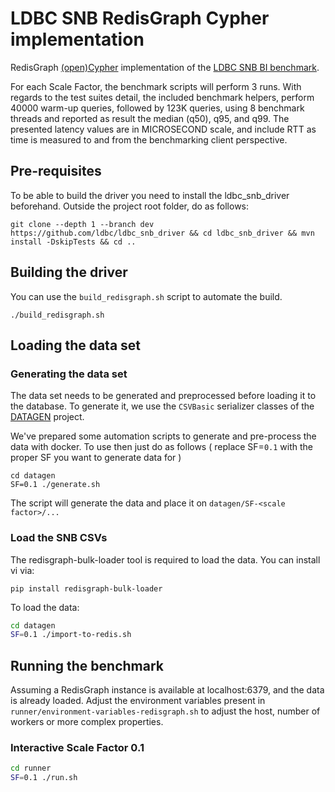 # LDBC SNB RedisGraph Cypher implementation

RedisGraph [(open)Cypher](http://www.opencypher.org/) implementation of the [LDBC SNB BI benchmark](https://github.com/ldbc/ldbc_snb_docs).

For each Scale Factor, the benchmark scripts will perform 3 runs.
With regards to the test suites detail, the included benchmark helpers, perform 40000 warm-up queries, followed by 123K queries, using 8 benchmark threads and reported as result the median (q50), q95, and  q99.
The presented latency values are in MICROSECOND scale, and include RTT as time is measured to and from the benchmarking client perspective. 

## Pre-requisites
To be able to build the driver you need to install the ldbc_snb_driver beforehand.
Outside the project root folder, do as follows:
```
git clone --depth 1 --branch dev https://github.com/ldbc/ldbc_snb_driver && cd ldbc_snb_driver && mvn install -DskipTests && cd ..
```

## Building the driver

You can use the `build_redisgraph.sh` script to automate the build.
```
./build_redisgraph.sh
```

## Loading the data set 

### Generating the data set

The data set needs to be generated and preprocessed before loading it to the database. 
To generate it, we use the `CSVBasic` serializer classes of the [DATAGEN](https://github.com/ldbc/ldbc_snb_datagen/) project. 

We've prepared some automation scripts to generate and pre-process the data with docker. To use then just do as follows ( replace SF=`0.1` with the proper SF you want to generate data for )

```
cd datagen
SF=0.1 ./generate.sh
```


The script will generate the data and place it on `datagen/SF-<scale factor>/...`

### Load the SNB CSVs

The redisgraph-bulk-loader tool is required to load the data. You can install vi via:
```
pip install redisgraph-bulk-loader
```

To load the data:


```bash
cd datagen
SF=0.1 ./import-to-redis.sh
```

## Running the benchmark
Assuming a RedisGraph instance is available at localhost:6379, and the data is already loaded.
Adjust the environment variables present in `runner/environment-variables-redisgraph.sh` to adjust the host, number of workers or more complex properties.

### Interactive Scale Factor 0.1

```bash
cd runner
SF=0.1 ./run.sh
```
